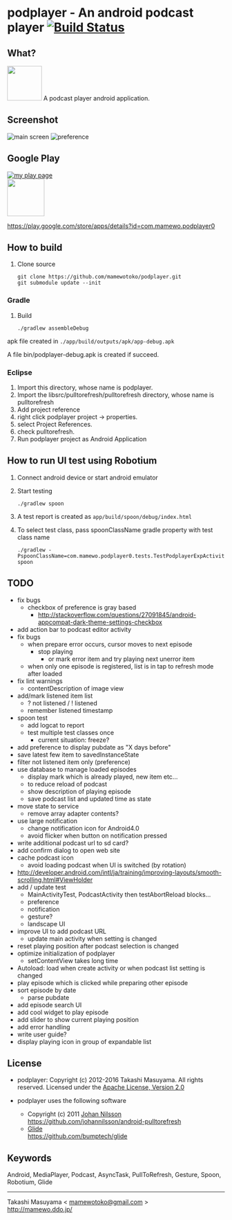 podplayer - An android podcast player [![Build Status](https://travis-ci.org/mamewotoko/podplayer.svg?branch=gradle)](https://travis-ci.org/mamewotoko/podplayer)
=====================================

What?
----------
<img src="https://github.com/mamewotoko/podplayer/raw/pullupdate/res/drawable-hdpi/ic_launcher.png" width="80" height="80">
A podcast player android application.

Screenshot
----------
![main screen](https://github.com/mamewotoko/podplayer/raw/pullupdate/doc/mainscreen.png)
![preference](https://github.com/mamewotoko/podplayer/raw/pullupdate/doc/preference.png)

Google Play
------------
 [![my play page](http://www.android.com/images/brand/get_it_on_play_logo_small.png)](http://play.google.com/store/search?q=pub:mamewo)  
<img src="https://github.com/mamewotoko/podplayer/raw/pullupdate/res/drawable/qr.png" width="86" height="86">
  
https://play.google.com/store/apps/details?id=com.mamewo.podplayer0

How to build
------------
1. Clone source

    ```
    git clone https://github.com/mamewotoko/podplayer.git
    git submodule update --init
    ```

### Gradle
1. Build

    ```
    ./gradlew assembleDebug
    ```

apk file created in ` ./app/build/outputs/apk/app-debug.apk `

A file bin/podplayer-debug.apk is created if succeed.

### Eclipse
1. Import this directory, whose name is podplayer.
2. Import the libsrc/pulltorefresh/pulltorefresh directory, whose name is pulltorefresh
3. Add project reference
  1. right click podplayer project -> properties. 
  2. select Project References. 
  3. check pulltorefresh. 
4. Run podplayer project as Android Application

How to run UI test using Robotium
---------------------------------
1. Connect android device or start android emulator
2. Start testing

    ```
    ./gradlew spoon
    ```
3. A test report is created as ` app/build/spoon/debug/index.html `
4. To select test class, pass spoonClassName gradle property with test class name

   ```
   ./gradlew -PspoonClassName=com.mamewo.podplayer0.tests.TestPodplayerExpActivity spoon
   ```

TODO
----
* fix bugs
  * checkbox of preference is gray based
    * http://stackoverflow.com/questions/27091845/android-appcompat-dark-theme-settings-checkbox
* add action bar to podcast editor activity
* fix bugs
  * when prepare error occurs, cursor moves to next episode
    * stop playing
      * or mark error item and try playing next unerror item
  * when only one episode is registered, list is in tap to refresh mode after loaded
* fix lint warnings
  * contentDescription of image view
* add/mark listened item list
  * ? not listened / ! listened
  * remember listened timestamp
* spoon test
  * add logcat to report
  * test multiple test classes once
    * current situation: freeze?
* add preference to display pubdate as "X days before"
* save latest few item to savedInstanceState
* filter not listened item only (preference)
* use database to manage loaded episodes
  * display mark which is already played, new item etc...
  * to reduce reload of podcast
  * show description of playing episode
  * save podcast list and updated time as state
* move state to service
  * remove array adapter contents?
* use large notification
  * change notification icon for Android4.0
  * avoid flicker when button on notification pressed
* write additional podcast url to sd card?
* add confirm dialog to open web site
* cache podcast icon
  * avoid loading podcast when UI is switched (by rotation)
* http://developer.android.com/intl/ja/training/improving-layouts/smooth-scrolling.html#ViewHolder
* add / update test
  * MainActivityTest, PodcastActivity then testAbortReload blocks...
  * preference
  * notification
  * gesture?
  * landscape UI
* improve UI to add podcast URL
  * update main activity when setting is changed
* reset playing position after podcast selection is changed
* optimize initialization of podplayer
  * setContentView takes long time
* Autoload: load when create activity or when podcast list setting is changed
* play episode which is clicked while preparing other episode
* sort episode by date
  * parse pubdate
* add episode search UI
* add cool widget to play episode
* add slider to show current playing position
* add error handling
* write user guide?
* display playing icon in group of expandable list

License
----------
* podplayer: Copyright (c) 2012-2016 Takashi Masuyama. All rights reserved. 
Licensed under the [Apache License, Version 2.0](http://www.apache.org/licenses/LICENSE-2.0.html)

* podplayer uses the following software 
  * Copyright (c) 2011 [Johan Nilsson](http://markupartist.com)  
    https://github.com/johannilsson/android-pulltorefresh
  * [Glide](https://github.com/bumptech/glide)  
    https://github.com/bumptech/glide

Keywords
----------
Android, MediaPlayer, Podcast, AsyncTask, PullToRefresh, Gesture, Spoon, Robotium, Glide

----
Takashi Masuyama < mamewotoko@gmail.com >  
http://mamewo.ddo.jp/
